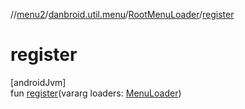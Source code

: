 //[menu2](../../../index.md)/[danbroid.util.menu](../index.md)/[RootMenuLoader](index.md)/[register](register.md)

# register

[androidJvm]\
fun [register](register.md)(vararg loaders: [MenuLoader](../-menu-loader/index.md))
